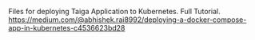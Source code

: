 Files for deploying Taiga Application to Kubernetes.
Full Tutorial. https://medium.com/@abhishek.rai8992/deploying-a-docker-compose-app-in-kubernetes-c4536623bd28
